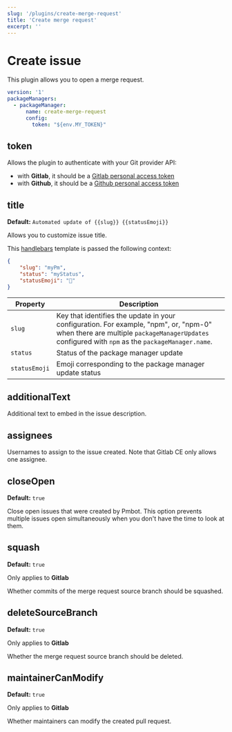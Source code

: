 ```yaml
---
slug: '/plugins/create-merge-request'
title: 'Create merge request'
excerpt: ''
---
```


# Create issue

This plugin allows you to open a merge request.

<div class="code-group" data-props='{ "lineNumbers": ["true"] }'>

````yaml
version: '1'
packageManagers:
  - packageManager:
      name: create-merge-request
      config:
        token: "${env.MY_TOKEN}"
````

</div>

## token

Allows the plugin to authenticate with your Git provider API:
- with **Gitlab**, it should be a [Gitlab personal access token](https://docs.gitlab.com/ee/user/profile/personal_access_tokens.html)
- with **Github**, it should be a [Github personal access token](https://help.github.com/en/github/authenticating-to-github/creating-a-personal-access-token-for-the-command-line)

## title

**Default:** `Automated update of {{slug}} {{statusEmoji}}`

Allows you to customize issue title.

This [handlebars](https://handlebarsjs.com/guide/#what-is-handlebars) template is passed the following context:

<div class="code-group" data-props='{ "lineNumbers": ["true"] }'>

```json
{
    "slug": "myPm",
    "status": "myStatus",
    "statusEmoji": "🚀"
}
```

</div>

| Property | Description |
| --- | --- |
| `slug` | Key that identifies the update in your configuration. For example, "npm", or, "npm-0" when there are multiple `packageManagerUpdates` configured with `npm` as the `packageManager.name`. |
| `status` | Status of the package manager update |
| `statusEmoji` |  Emoji corresponding to the package manager update status |

## additionalText

Additional text to embed in the issue description.

## assignees

Usernames to assign to the issue created. Note that Gitlab CE only allows one assignee.

## closeOpen

**Default:** `true`

Close open issues that were created by Pmbot. This option prevents multiple issues open simultaneously when you don't have the time to look at them.

## squash

**Default:** `true`

<div class="blockquote" data-props='{ "mod": "warning" }'>

Only applies to **Gitlab**

</div>

Whether commits of the merge request source branch should be squashed.

## deleteSourceBranch

**Default:** `true`

<div class="blockquote" data-props='{ "mod": "warning" }'>

Only applies to **Gitlab**

</div>

Whether the merge request source branch should be deleted.

## maintainerCanModify

**Default:** `true`

<div class="blockquote" data-props='{ "mod": "warning" }'>

Only applies to **Gitlab**

</div>

Whether maintainers can modify the created pull request.
